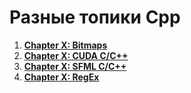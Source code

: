# Разные топики Cpp
1. [**Chapter X: Bitmaps**](./Chapters/ChapterX_Bitmaps.md)    
2. [**Chapter X: CUDA C/C++**](./Chapters/ChapterX_CUDA-C.md)
3. [**Chapter X: SFML C/C++**](./Chapters/ChapterX_SFML.md.md)
4. [**Chapter X: RegEx**](./Chapters/ChapterX_RegEx.md)

